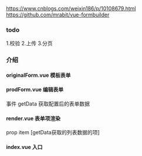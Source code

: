 https://www.cnblogs.com/weixin186/p/10108679.html
https://github.com/mrabit/vue-formbuilder

### todo
1.校验
2.上传
3.分页

### 介绍
#### originalForm.vue 模板表单
#### prodForm.vue 编辑表单
事件 getData 获取配置后的表单数据
#### render.vue 表单项渲染
prop item [getData获取的列表数据的项]
#### index.vue 入口
